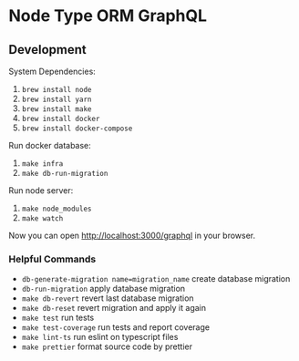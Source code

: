 # Node Type ORM GraphQL

## Development

System Dependencies:

1. `brew install node`
2. `brew install yarn`
3. `brew install make`
4. `brew install docker`
5. `brew install docker-compose`

Run docker database:

1. `make infra`
2. `make db-run-migration`

Run node server:

1. `make node_modules`
2. `make watch`

Now you can open [http://localhost:3000/graphql](http://localhost:3000/graphql) in your browser.

### Helpful Commands

- `db-generate-migration name=migration_name` create database migration
- `db-run-migration` apply database migration
- `make db-revert` revert last database migration
- `make db-reset` revert migration and apply it again
- `make test` run tests
- `make test-coverage` run tests and report coverage
- `make lint-ts` run eslint on typescript files
- `make prettier` format source code by prettier
